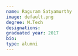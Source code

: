 ```yaml
---
name: Raguram Satyamurthy
image: default.png
degree: M.Tech
designations:
graduated year: 2017
bio:
type: alumni
---
```

